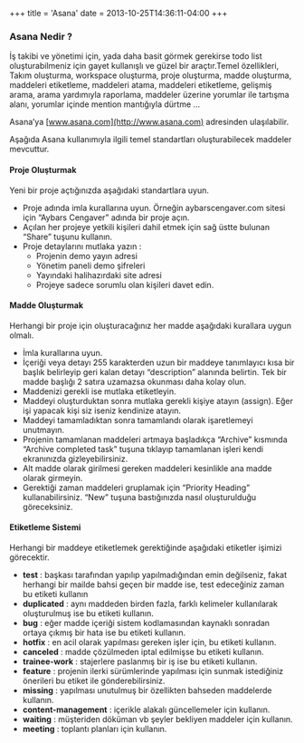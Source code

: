 +++
title = 'Asana'
date = 2013-10-25T14:36:11-04:00
+++


### Asana Nedir ?

İş takibi ve yönetimi için, yada daha basit görmek gerekirse todo list oluşturabilmeniz için gayet kullanışlı ve
 güzel bir araçtır.Temel özellikleri, Takım oluşturma, workspace oluşturma, proje oluşturma, madde oluşturma,
 maddeleri etiketleme, maddeleri atama, maddeleri etiketleme, gelişmiş arama, arama yardımıyla raporlama,
 maddeler üzerine yorumlar ile tartışma alanı, yorumlar içinde mention mantığıyla dürtme …

Asana’ya [www.asana.com](http://www.asana.com) adresinden ulaşılabilir.

Aşağıda Asana kullanımıyla ilgili temel standartları oluşturabilecek maddeler mevcuttur.

#### Proje Oluşturmak

Yeni bir proje açtığınızda aşağıdaki standartlara uyun.

- Proje adında imla kurallarına uyun. Örneğin aybarscengaver.com sitesi için “Aybars Cengaver” adında bir proje
 açın.
- Açılan her projeye yetkili kişileri dahil etmek için sağ üstte bulunan “Share” tuşunu kullanın.
- Proje detaylarını mutlaka yazın :
  - Projenin demo yayın adresi
  - Yönetim paneli demo şifreleri
  - Yayındaki halihazırdaki site adresi
  - Projeye sadece sorumlu olan kişileri davet edin.

#### Madde Oluşturmak

Herhangi bir proje için oluşturacağınız her madde aşağıdaki kurallara uygun olmalı.

- İmla kurallarına uyun.
- İçeriği veya detayı 255 karakterden uzun bir maddeye tanımlayıcı kısa bir başlık belirleyip geri kalan detayı “description” alanında belirtin. Tek bir madde başlığı 2 satıra uzamazsa okunması daha kolay olun.
- Maddenizi gerekli ise mutlaka etiketleyin.
- Maddeyi oluşturduktan sonra mutlaka gerekli kişiye atayın (assign). Eğer işi yapacak kişi siz iseniz kendinize
 atayın.
- Maddeyi tamamladıktan sonra tamamlandı olarak işaretlemeyi unutmayın.
- Projenin tamamlanan maddeleri artmaya başladıkça “Archive” kısmında “Archive completed task” tuşuna tıklayıp tamamlanan işleri kendi ekranınızda gizleyebilirsiniz.
- Alt madde olarak girilmesi gereken maddeleri kesinlikle ana madde olarak girmeyin.
- Gerektiği zaman maddeleri gruplamak için “Priority Heading” kullanabilirsiniz. “New” tuşuna bastığınızda nasıl oluşturulduğu göreceksiniz.

#### Etiketleme Sistemi

Herhangi bir maddeye etiketlemek gerektiğinde aşağıdaki etiketler işimizi görecektir.

- **test** : başkası tarafından yapılıp yapılmadığından emin değilseniz, fakat herhangi bir mailde bahsi geçen bir madde ise, test edeceğiniz zaman bu etiketi kullanın
- **duplicated** : aynı maddeden birden fazla, farklı kelimeler kullanılarak oluşturulmuş ise bu etiketi kullanın.
- **bug** : eğer madde içeriği sistem kodlamasından kaynaklı sonradan ortaya çıkmış bir hata ise bu etiketi
 kullanın.
- **hotfix** : en acil olarak yapılması gereken işler için, bu etiketi kullanın.
- **canceled** : madde çözülmeden iptal edilmişse bu etiketi kullanın.
- **trainee-work** : stajerlere paslanmış bir iş ise bu etiketi kullanın.
- **feature** : projenin ilerki sürümlerinde yapılması için sunmak istediğiniz önerileri bu etiket ile
 gönderebilirsiniz.
- **missing** : yapılması unutulmuş bir özellikten bahseden maddelerde kullanın.
- **content-management** : içerikle alakalı güncellemeler için kullanın.
- **waiting** : müşteriden döküman vb şeyler bekliyen maddeler için kullanın.
- **meeting** : toplantı planları için kullanın.
